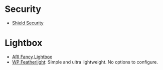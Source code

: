 # Security
- [Shield Security](https://wordpress.org/plugins/wp-simple-firewall/)

# Lightbox
- [ARI Fancy Lightbox](https://wordpress.org/plugins/ari-fancy-lightbox/)
- [WP Featherlight](https://wordpress.org/plugins/wp-featherlight/): Simple and ultra lightweight. No options to configure. 
